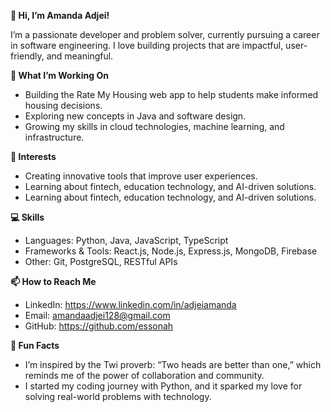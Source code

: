 **👋 Hi, I’m Amanda Adjei!**

I’m a passionate developer and problem solver, currently pursuing a career in software engineering. I love building projects that are impactful, user-friendly, and meaningful. 

**🌱 What I’m Working On**
- Building the Rate My Housing web app to help students make informed housing decisions.
- Exploring new concepts in Java and software design.
- Growing my skills in cloud technologies, machine learning, and infrastructure.


**👀 Interests**
- Creating innovative tools that improve user experiences.
- Learning about fintech, education technology, and AI-driven solutions.
- Learning about fintech, education technology, and AI-driven solutions.

**💻 Skills**

- Languages: Python, Java, JavaScript, TypeScript
- Frameworks & Tools: React.js, Node.js, Express.js, MongoDB, Firebase
- Other: Git, PostgreSQL, RESTful APIs

**📫 How to Reach Me**
- LinkedIn: https://www.linkedin.com/in/adjeiamanda
- Email: amandaadjei128@gmail.com
- GitHub: https://github.com/essonah

**🚀 Fun Facts**
- I’m inspired by the Twi proverb: “Two heads are better than one,” which reminds me of the power of collaboration and community.
- I started my coding journey with Python, and it sparked my love for solving real-world problems with technology.
